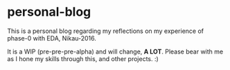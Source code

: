 # personal-blog
This is a personal blog regarding my reflections on my experience of phase-0 with EDA, Nikau-2016.

It is a WIP (pre-pre-pre-alpha) and will change, **A LOT**.
Please bear with me as I hone my skills through this, and other projects. :)
